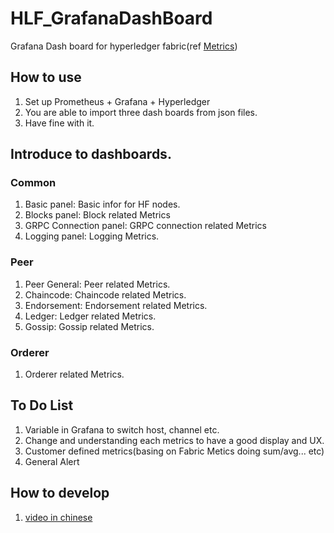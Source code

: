 # HLF_GrafanaDashBoard
Grafana Dash board for hyperledger fabric(ref [Metrics](https://hyperledger-fabric.readthedocs.io/en/release-2.2/metrics_reference.html?highlight=Metrics))

## How to use
1. Set up Prometheus + Grafana + Hyperledger
1. You are able to import three dash boards from json files.
1. Have fine with it.

## Introduce to dashboards.
### Common
1. Basic panel: Basic infor for HF nodes.
1. Blocks panel: Block related Metrics
1. GRPC Connection panel: GRPC connection related Metrics
1. Logging panel: Logging Metrics.

### Peer
1. Peer General: Peer related Metrics.
1. Chaincode: Chaincode related Metrics.
1. Endorsement: Endorsement related Metrics.
1. Ledger: Ledger related Metrics.
1. Gossip: Gossip related Metrics.

### Orderer
1. Orderer related Metrics.

## To Do List
1. Variable in Grafana to switch host, channel etc.
1. Change and understanding each metrics to have a good display and UX.
1. Customer defined metrics(basing on Fabric Metics doing sum/avg... etc)
1. General Alert

## How to develop
1. [video in chinese](https://www.bilibili.com/video/BV1LU4y1h7sB/)